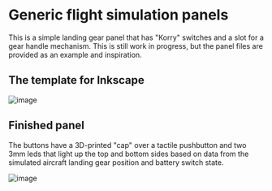 # Generic flight simulation panels

This is a simple landing gear panel that has "Korry" switches and a slot for a gear handle mechanism. This is still work in progress, but the panel files are provided as an example and inspiration.

## The template for Inkscape
![image](https://user-images.githubusercontent.com/2587818/120120482-47e73a00-c1a6-11eb-9412-ce555196d2c0.png)

## Finished panel

The buttons have a 3D-printed "cap" over a tactile pushbutton and two 3mm leds that light up the top and bottom sides based on data from the simulated aircraft landing gear position and battery switch state.

![image](https://user-images.githubusercontent.com/2587818/120120465-21290380-c1a6-11eb-895e-39dc71a2b652.png)


